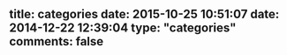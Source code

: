 title: categories
date: 2015-10-25 10:51:07
date: 2014-12-22 12:39:04
type: "categories"
comments: false
---
